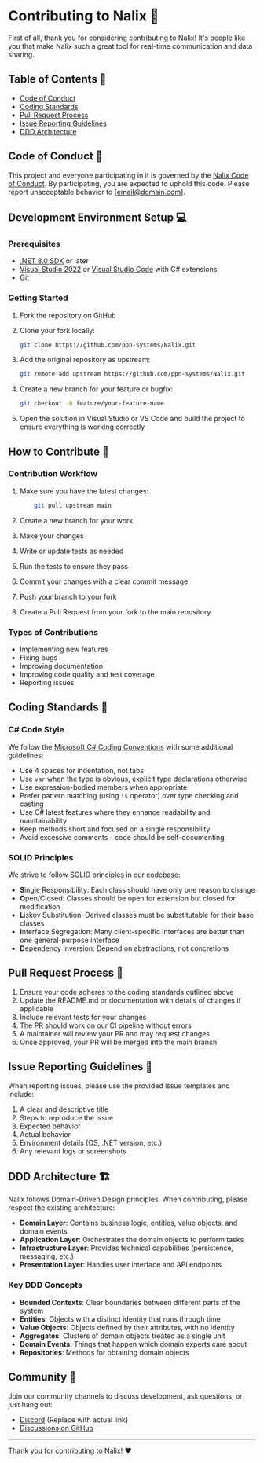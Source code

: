 # Contributing to Nalix 🚀

First of all, thank you for considering contributing to Nalix! It's people like you that make Nalix such a great tool for real-time communication and data sharing.

## Table of Contents 📑

- [Code of Conduct](https://github.com/phcnguyen/Nalix/blob/master/CODE_OF_CONDUCT.md)
- [Coding Standards](https://github.com/phcnguyen/Nalix/blob/master/.editorconfig)
- [Pull Request Process](https://github.com/phcnguyen/Nalix/pulls)
- [Issue Reporting Guidelines](https://github.com/phcnguyen/Nalix/issues)
- [DDD Architecture](https://learn.microsoft.com/en-us/dotnet/architecture/microservices/microservice-ddd-cqrs-patterns/ddd-oriented-microservice)

## Code of Conduct 📜

This project and everyone participating in it is governed by the [Nalix Code of Conduct](https://github.com/phcnguyen/Nalix/blob/master/CODE_OF_CONDUCT.md). By participating, you are expected to uphold this code. Please report unacceptable behavior to [email@domain.com].

## Development Environment Setup 💻

### Prerequisites

- [.NET 8.0 SDK](https://dotnet.microsoft.com/download/dotnet/8.0) or later
- [Visual Studio 2022](https://visualstudio.microsoft.com/vs/) or [Visual Studio Code](https://code.visualstudio.com/) with C# extensions
- [Git](https://git-scm.com/)

### Getting Started

1. Fork the repository on GitHub
2. Clone your fork locally:

   ```bash
   git clone https://github.com/ppn-systems/Nalix.git
   ```

3. Add the original repository as upstream:

   ```bash
   git remote add upstream https://github.com/ppn-systems/Nalix.git
   ```

4. Create a new branch for your feature or bugfix:

   ```bash
   git checkout -b feature/your-feature-name
   ```

5. Open the solution in Visual Studio or VS Code and build the project to ensure everything is working correctly

## How to Contribute 🤝

### Contribution Workflow

1. Make sure you have the latest changes:

    ```bash
        git pull upstream main
    ```

2. Create a new branch for your work
3. Make your changes
4. Write or update tests as needed
5. Run the tests to ensure they pass
6. Commit your changes with a clear commit message
7. Push your branch to your fork
8. Create a Pull Request from your fork to the main repository

### Types of Contributions

- Implementing new features
- Fixing bugs
- Improving documentation
- Improving code quality and test coverage
- Reporting issues

## Coding Standards 📏

### C# Code Style

We follow the [Microsoft C# Coding Conventions](https://docs.microsoft.com/en-us/dotnet/csharp/fundamentals/coding-style/coding-conventions) with some additional guidelines:

- Use 4 spaces for indentation, not tabs
- Use `var` when the type is obvious, explicit type declarations otherwise
- Use expression-bodied members when appropriate
- Prefer pattern matching (using `is` operator) over type checking and casting
- Use C# latest features where they enhance readability and maintainability
- Keep methods short and focused on a single responsibility
- Avoid excessive comments - code should be self-documenting

### SOLID Principles

We strive to follow SOLID principles in our codebase:

- **S**ingle Responsibility: Each class should have only one reason to change
- **O**pen/Closed: Classes should be open for extension but closed for modification
- **L**iskov Substitution: Derived classes must be substitutable for their base classes
- **I**nterface Segregation: Many client-specific interfaces are better than one general-purpose interface
- **D**ependency Inversion: Depend on abstractions, not concretions

## Pull Request Process 🔄

1. Ensure your code adheres to the coding standards outlined above
2. Update the README.md or documentation with details of changes if applicable
3. Include relevant tests for your changes
4. The PR should work on our CI pipeline without errors
5. A maintainer will review your PR and may request changes
6. Once approved, your PR will be merged into the main branch

## Issue Reporting Guidelines 🐛

When reporting issues, please use the provided issue templates and include:

1. A clear and descriptive title
2. Steps to reproduce the issue
3. Expected behavior
4. Actual behavior
5. Environment details (OS, .NET version, etc.)
6. Any relevant logs or screenshots

## DDD Architecture 🏗️

Nalix follows Domain-Driven Design principles. When contributing, please respect the existing architecture:

- **Domain Layer**: Contains business logic, entities, value objects, and domain events
- **Application Layer**: Orchestrates the domain objects to perform tasks
- **Infrastructure Layer**: Provides technical capabilities (persistence, messaging, etc.)
- **Presentation Layer**: Handles user interface and API endpoints

### Key DDD Concepts

- **Bounded Contexts**: Clear boundaries between different parts of the system
- **Entities**: Objects with a distinct identity that runs through time
- **Value Objects**: Objects defined by their attributes, with no identity
- **Aggregates**: Clusters of domain objects treated as a single unit
- **Domain Events**: Things that happen which domain experts care about
- **Repositories**: Methods for obtaining domain objects

## Community 👥

Join our community channels to discuss development, ask questions, or just hang out:

- [Discord](https://discord.gg/nalix) (Replace with actual link)
- [Discussions on GitHub](https://github.com/phcnguyen/Nalix/discussions)

---

Thank you for contributing to Nalix! ❤️
